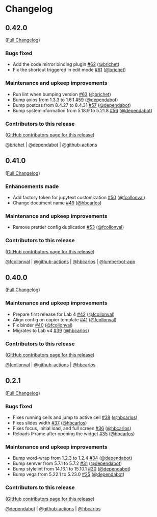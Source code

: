 # Changelog

<!-- <START NEW CHANGELOG ENTRY> -->

## 0.42.0

([Full Changelog](https://github.com/jupyterlab-contrib/rise/compare/jupyterlab-rise-application@0.41.0...78cb44b74af2198ba4211a2c09cc5c2efc32b44d))

### Bugs fixed

- Add the code mirror binding plugin [#62](https://github.com/jupyterlab-contrib/rise/pull/62) ([@brichet](https://github.com/brichet))
- Fix the shortcut triggered in edit mode [#61](https://github.com/jupyterlab-contrib/rise/pull/61) ([@brichet](https://github.com/brichet))

### Maintenance and upkeep improvements

- Run lint when bumping version [#63](https://github.com/jupyterlab-contrib/rise/pull/63) ([@brichet](https://github.com/brichet))
- Bump axios from 1.3.3 to 1.6.1 [#59](https://github.com/jupyterlab-contrib/rise/pull/59) ([@dependabot](https://github.com/dependabot))
- Bump postcss from 8.4.27 to 8.4.31 [#57](https://github.com/jupyterlab-contrib/rise/pull/57) ([@dependabot](https://github.com/dependabot))
- Bump systeminformation from 5.18.9 to 5.21.8 [#56](https://github.com/jupyterlab-contrib/rise/pull/56) ([@dependabot](https://github.com/dependabot))

### Contributors to this release

([GitHub contributors page for this release](https://github.com/jupyterlab-contrib/rise/graphs/contributors?from=2023-09-12&to=2023-12-12&type=c))

[@brichet](https://github.com/search?q=repo%3Ajupyterlab-contrib%2Frise+involves%3Abrichet+updated%3A2023-09-12..2023-12-12&type=Issues) | [@dependabot](https://github.com/search?q=repo%3Ajupyterlab-contrib%2Frise+involves%3Adependabot+updated%3A2023-09-12..2023-12-12&type=Issues) | [@github-actions](https://github.com/search?q=repo%3Ajupyterlab-contrib%2Frise+involves%3Agithub-actions+updated%3A2023-09-12..2023-12-12&type=Issues)

<!-- <END NEW CHANGELOG ENTRY> -->

## 0.41.0

([Full Changelog](https://github.com/jupyterlab-contrib/rise/compare/jupyterlab-rise-application@0.40.0...6f3dd328c70ae79c8a4db0bbd32fa79d541dda64))

### Enhancements made

- Add factory token for jupytext customization [#50](https://github.com/jupyterlab-contrib/rise/pull/50) ([@fcollonval](https://github.com/fcollonval))
- Change document name [#49](https://github.com/jupyterlab-contrib/rise/pull/49) ([@hbcarlos](https://github.com/hbcarlos))

### Maintenance and upkeep improvements

- Remove prettier config duplication [#53](https://github.com/jupyterlab-contrib/rise/pull/53) ([@fcollonval](https://github.com/fcollonval))

### Contributors to this release

([GitHub contributors page for this release](https://github.com/jupyterlab-contrib/rise/graphs/contributors?from=2023-08-01&to=2023-09-12&type=c))

[@fcollonval](https://github.com/search?q=repo%3Ajupyterlab-contrib%2Frise+involves%3Afcollonval+updated%3A2023-08-01..2023-09-12&type=Issues) | [@github-actions](https://github.com/search?q=repo%3Ajupyterlab-contrib%2Frise+involves%3Agithub-actions+updated%3A2023-08-01..2023-09-12&type=Issues) | [@hbcarlos](https://github.com/search?q=repo%3Ajupyterlab-contrib%2Frise+involves%3Ahbcarlos+updated%3A2023-08-01..2023-09-12&type=Issues) | [@lumberbot-app](https://github.com/search?q=repo%3Ajupyterlab-contrib%2Frise+involves%3Alumberbot-app+updated%3A2023-08-01..2023-09-12&type=Issues)

## 0.40.0

([Full Changelog](https://github.com/jupyterlab-contrib/rise/compare/jupyterlab-rise-application@0.2.1...03205e88c7be3faf1be8c9765dfc88c252740430))

### Maintenance and upkeep improvements

- Prepare first release for Lab 4 [#42](https://github.com/jupyterlab-contrib/rise/pull/42) ([@fcollonval](https://github.com/fcollonval))
- Align config on copier template [#41](https://github.com/jupyterlab-contrib/rise/pull/41) ([@fcollonval](https://github.com/fcollonval))
- Fix binder [#40](https://github.com/jupyterlab-contrib/rise/pull/40) ([@fcollonval](https://github.com/fcollonval))
- Migrates to Lab v4 [#39](https://github.com/jupyterlab-contrib/rise/pull/39) ([@hbcarlos](https://github.com/hbcarlos))

### Contributors to this release

([GitHub contributors page for this release](https://github.com/jupyterlab-contrib/rise/graphs/contributors?from=2023-07-26&to=2023-08-01&type=c))

[@fcollonval](https://github.com/search?q=repo%3Ajupyterlab-contrib%2Frise+involves%3Afcollonval+updated%3A2023-07-26..2023-08-01&type=Issues) | [@github-actions](https://github.com/search?q=repo%3Ajupyterlab-contrib%2Frise+involves%3Agithub-actions+updated%3A2023-07-26..2023-08-01&type=Issues) | [@hbcarlos](https://github.com/search?q=repo%3Ajupyterlab-contrib%2Frise+involves%3Ahbcarlos+updated%3A2023-07-26..2023-08-01&type=Issues)

## 0.2.1

([Full Changelog](https://github.com/jupyterlab-contrib/rise/compare/jupyterlab-rise-application@0.2.0...ce1e1f0c8628bd9560832da4d4d32e99b05aba29))

### Bugs fixed

- Fixes running cells and jump to active cell [#38](https://github.com/jupyterlab-contrib/rise/pull/38) ([@hbcarlos](https://github.com/hbcarlos))
- Fixes slides width [#37](https://github.com/jupyterlab-contrib/rise/pull/37) ([@hbcarlos](https://github.com/hbcarlos))
- Fixes focus, initial load, and full screen [#36](https://github.com/jupyterlab-contrib/rise/pull/36) ([@hbcarlos](https://github.com/hbcarlos))
- Reloads IFrame after opening the widget [#35](https://github.com/jupyterlab-contrib/rise/pull/35) ([@hbcarlos](https://github.com/hbcarlos))

### Maintenance and upkeep improvements

- Bump word-wrap from 1.2.3 to 1.2.4 [#34](https://github.com/jupyterlab-contrib/rise/pull/34) ([@dependabot](https://github.com/dependabot))
- Bump semver from 5.7.1 to 5.7.2 [#31](https://github.com/jupyterlab-contrib/rise/pull/31) ([@dependabot](https://github.com/dependabot))
- Bump stylelint from 14.16.1 to 15.10.1 [#30](https://github.com/jupyterlab-contrib/rise/pull/30) ([@dependabot](https://github.com/dependabot))
- Bump vega from 5.22.1 to 5.23.0 [#25](https://github.com/jupyterlab-contrib/rise/pull/25) ([@dependabot](https://github.com/dependabot))

### Contributors to this release

([GitHub contributors page for this release](https://github.com/jupyterlab-contrib/rise/graphs/contributors?from=2023-02-26&to=2023-07-26&type=c))

[@dependabot](https://github.com/search?q=repo%3Ajupyterlab-contrib%2Frise+involves%3Adependabot+updated%3A2023-02-26..2023-07-26&type=Issues) | [@github-actions](https://github.com/search?q=repo%3Ajupyterlab-contrib%2Frise+involves%3Agithub-actions+updated%3A2023-02-26..2023-07-26&type=Issues) | [@hbcarlos](https://github.com/search?q=repo%3Ajupyterlab-contrib%2Frise+involves%3Ahbcarlos+updated%3A2023-02-26..2023-07-26&type=Issues)
